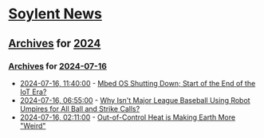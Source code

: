 # [Soylent News](../../../README.md)

## [Archives](../../index.md) for [2024](../index.md)

### [Archives](../../index.md) for [2024-07-16](index.md)

* [2024-07-16, 11:40:00](https://soylentnews.org/article.pl?sid=24/07/15/0421231&from=rss) - [Mbed OS Shutting Down; Start of the End of the IoT Era?](https://soylentnews.org/article.pl?sid=24/07/15/0421231&from=rss)
* [2024-07-16, 06:55:00](https://soylentnews.org/article.pl?sid=24/07/15/0418211&from=rss) - [Why Isn't Major League Baseball Using Robot Umpires for All Ball and Strike Calls?](https://soylentnews.org/article.pl?sid=24/07/15/0418211&from=rss)
* [2024-07-16, 02:11:00](https://soylentnews.org/article.pl?sid=24/07/15/0040216&from=rss) - [Out-of-Control Heat is Making Earth More \"Weird\"](https://soylentnews.org/article.pl?sid=24/07/15/0040216&from=rss)
